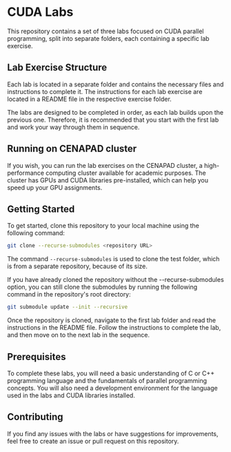 # CUDA Labs

This repository contains a set of three labs focused on CUDA parallel programming, split into separate folders, each containing a specific lab exercise.

## Lab Exercise Structure

Each lab is located in a separate folder and contains the necessary files and instructions to complete it. The instructions for each lab exercise are located in a README file in the respective exercise folder.

The labs are designed to be completed in order, as each lab builds upon the previous one. Therefore, it is recommended that you start with the first lab and work your way through them in sequence.

## Running on CENAPAD cluster

If you wish, you can run the lab exercises on the CENAPAD cluster, a high-performance computing cluster available for academic purposes. The cluster has GPUs and CUDA libraries pre-installed, which can help you speed up your GPU assignments.

## Getting Started

To get started, clone this repository to your local machine using the following command:

```sh
git clone --recurse-submodules <repository URL>
```

The command `--recurse-submodules` is used to clone the test folder, which is from a separate repository, because of its size.

If you have already cloned the repository without the --recurse-submodules option, you can still clone the submodules by running the following command in the repository's root directory:

```sh
git submodule update --init --recursive
```

Once the repository is cloned, navigate to the first lab folder and read the instructions in the README file. Follow the instructions to complete the lab, and then move on to the next lab in the sequence.

## Prerequisites

To complete these labs, you will need a basic understanding of C or C++ programming language and the fundamentals of parallel programming concepts. You will also need a development environment for the language used in the labs and CUDA libraries installed.

## Contributing

If you find any issues with the labs or have suggestions for improvements, feel free to create an issue or pull request on this repository.
